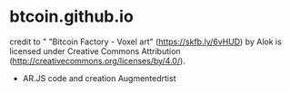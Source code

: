 # btcoin.github.io
credit to " "Bitcoin Factory - Voxel art" (https://skfb.ly/6vHUD) by Alok is licensed under Creative Commons Attribution (http://creativecommons.org/licenses/by/4.0/).

- AR.JS code and creation Augmentedrtist
